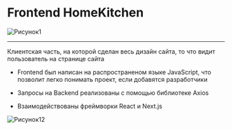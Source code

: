 # Frontend HomeKitchen

![Рисунок1](https://user-images.githubusercontent.com/49100874/107142618-8a1c0f80-695a-11eb-925b-4e93afa1177f.png)


---

Клиентская часть, на которой сделан весь дизайн сайта, то что видит пользователь на странице сайта
  
   + Frontend был написан на распространеном языке JavaScript, что позволит легко понимать проект, если добавятся разработчики
   
   + Запросы на Backend реализованы с помощью библиотеке Axios
  
   + Взаимодействованы фреймворки React и Next.js
   
   ![Рисунок12](https://www.freecodecamp.org/news/content/images/2020/02/Ekran-Resmi-2019-11-18-18.08.13.png)
